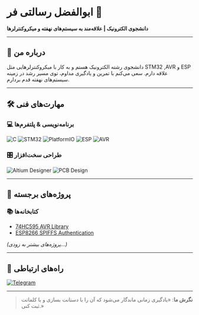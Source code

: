 # ابوالفضل رسالتی فر 🙂

**دانشجوی الکترونیک | علاقه‌مند به سیستم‌های نهفته و میکروکنترلرها**

---

## 📌 درباره من

دانشجوی رشته الکترونیک هستم و به کار با میکروکنترلرهایی مثل STM32 ,AVR و ESP علاقه دارم. سعی می‌کنم با تمرین و یادگیری مداوم، توی مسیر رشد در زمینه سیستم‌های نهفته قدم بردارم.

---

## 🛠 مهارت‌های فنی

### 💻 برنامه‌نویسی & پلتفرم‌ها
![C](https://img.shields.io/badge/-C-00599C?style=flat&logo=c&logoColor=white)
![STM32](https://img.shields.io/badge/-STM32-03234B?style=flat&logo=STMicroelectronics&logoColor=white)
![PlatformIO](https://img.shields.io/badge/-PlatformIO-ff6600?style=flat&logo=PlatformIO&logoColor=white)
![ESP](https://img.shields.io/badge/-ESP8266%2FESP32-E7352C?style=flat&logo=espressif&logoColor=white)
![AVR](https://img.shields.io/badge/-AVR-FF9900?style=flat&logo=Microchip&logoColor=white)

### 🎛 طراحی سخت‌افزار
![Altium Designer](https://img.shields.io/badge/-Altium%20Designer-A5915F?style=flat)
![PCB Design](https://img.shields.io/badge/-PCB%20Design-10AAEB?style=flat)

---

## 🚀 پروژه‌های برجسته

### 📚 کتابخانه‌ها
- [74HC595 AVR Library](https://github.com/IR-Quadro/74HC595-AVR-Library) 
- [ESP8266 SPIFFS Authentication](https://github.com/IR-Quadro/ESP8266-Final-PRJ) 

*(پروژه‌های بیشتر به زودی...)*

---

## 📮 راه‌های ارتباطی

[![Telegram](https://img.shields.io/badge/-Telegram-2CA5E0?style=for-the-badge&logo=telegram&logoColor=white)](https://t.me/IR_Quadro)


---

> **نگرش ما**: «یادگیری زمانی ماندگار می‌شود که آن‌ را با دستانت بسازی و با کلماتت ثبت کنی.»
